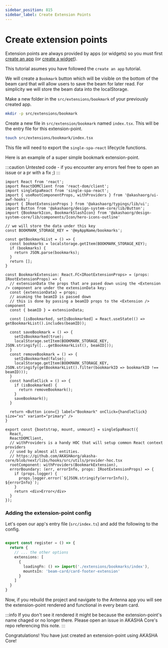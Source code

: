 ```yaml
---
sidebar_position: 815
sidebar_label: Create Extension Points
---
```


# Create extension points

Extension points are always provided by apps (or widgets) so you must first [create an app](./create-an-app.md)
(or [create a widget](./create-a-widget.md)).

This tutorial asumes you have followed the `create an app` tutorial.

We will create a `Bookmark` button which will be visible on the bottom of the beam card that will allow users to save the beam for later read.
For simplicity we will store the beam data into the localStorage.

Make a new folder in the `src/extensions/bookmark` of your previously created app.

```bash title="root folder of the app"
mkdir -p src/extensions/bookmark
```

Create a new file in `src/extension/bookmark` named `index.tsx`. This will be the entry file for this extension-point.

```bash
touch src/extensions/bookmark/index.tsx
```

This file will need to export the `single-spa-react` lifecycle functions.

Here is an example of a super simple bookmark extension-point.

:::caution
Untested code - if you encounter any errors feel free to open an issue or a pr with a fix ;)
:::


```tsx title="src/extensions/bookmark/index.tsx"
import React from 'react';
import ReactDOMClient from 'react-dom/client';
import singleSpaReact from 'single-spa-react';
import { useRootComponentProps, withProviders } from '@akashaorg/ui-awf-hooks';
import { IRootExtensionProps } from '@akashaorg/typings/lib/ui';
import Button from '@akashaorg/design-system-core/lib/Button';
import {BookmarkIcon, BookmarkSlashIcon} from '@akashaorg/design-system-core/lib/components/Icon/hero-icons-outline'

// we will store the data under this key
const BOOKMARK_STORAGE_KEY = '@myAppName/bookmarks';

const getBookmarkList = () => {
  const bookmarks = localstorage.getItem(BOOKMARK_STORAGE_KEY);
  if (bookmarks) {
    return JSON.parse(bookmarks);
  }
  return [];
}

const BookmarkExtension: React.FC<IRootExtensionProps> = (props: IRootExtensionProps) => {
  // extensionData the props that are pased down using the <Extension /> component are under the extensionData key;
  const {extensionData} = props;
  // asuming the beamID is passed down
  // this is done by passing a beamID props to the <Extension /> component
  const { beamID } = extensionData;

  const [isBookmarked, setIsBookmarked] = React.useState(() => getBookmarkList().includes(beamID));

  const saveBookmark = () => {
    setIsBookmarked(true);
    localStorage.setItem(BOOKMARK_STORAGE_KEY, JSON.stringify([...getBookmarkList(), beamID]));
  }
  const removeBookmark = () => {
    setIsBookmarked(false);
    localStorage.getItem(BOOKMARK_STORAGE_KEY, JSON.stringify(getBookmarkList().filter(bookmarkID => bookmarkID !== beamID)));
  }
  const handleClick = () => {
    if (isBookmarked) {
      return removeBookmark();
    }
    saveBookmark();
  }

  return <Button icon={} label="Bookmark" onClick={handleClick} size="xs" variant="primary" />
}

export const {bootstrap, mount, unmount} = singleSpaReact({
  React,
  ReactDOMClient,
  // withProviders is a handy HOC that will setup common React context providers
  // used by almost all entities.
  // https://github.com/AKASHAorg/akasha-core/blob/next/libs/hooks/src/utils/provider-hoc.tsx
  rootComponent: withProviders(BookmarkExtension),
  errorBoundary: (err, errorInfo, props: IRootExtensionProps) => {
    if (props.logger) {
      props.logger.error(`${JSON.stringify(errorInfo)}, ${errorInfo}`);
    }
    return <div>Error</div>
  }
});

```

### Adding the extension-point config

Let's open our app's entry file (`src/index.ts`) and add the following to the config.

```ts title="apps's index.ts"

export const register = () => {
  return {
    // ... the other options
    extensions: [
      {
        loadingFn: () => import('./extensions/bookmarks/index'),
        mountsIn: 'beam-card/card-footer-extension'
      }
    ]
  }
}

```

Now, if you rebuild the project and navigate to the Antenna app you will see the extension-point rendered and functional in every beam card.

:::info
If you don't see it rendered it might be because the extension-point's name chaged or no longer there.
Please open an issue in AKASHA Core's repo referencing this note.
:::

Congratulations! You have just created an extension-point using AKASHA Core!

